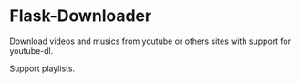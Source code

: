 # Flask-Downloader

Download videos and musics from youtube or others sites with support for youtube-dl.

Support playlists.
